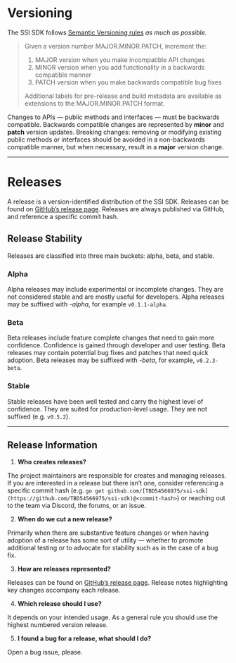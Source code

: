 # Versioning

The SSI SDK follows [Semantic Versioning rules](https://semver.org/) *as much as possible.*

> Given a version number MAJOR.MINOR.PATCH, increment the:
> 
> 1. MAJOR version when you make incompatible API changes
> 2. MINOR version when you add functionality in a backwards compatible manner
> 3. PATCH version when you make backwards compatible bug fixes
> 
> Additional labels for pre-release and build metadata are available as extensions to the MAJOR.MINOR.PATCH format.


Changes to APIs — public methods and interfaces — must be backwards compatible. Backwards compatible changes are represented by **minor** and **patch** version updates. Breaking changes: removing or modifying existing public methods or interfaces should be avoided in a non-backwards compatible manner, but when necessary, result in a **major** version change.

---

# Releases

A release is a version-identified distribution of the SSI SDK. Releases can be found on [GitHub’s release page](https://github.com/TBD54566975/ssi-sdk/releases). Releases are always published via GitHub, and reference a specific commit hash.

## Release Stability

Releases are classified into three main buckets: alpha, beta, and stable. 

### Alpha

Alpha releases may include experimental or incomplete changes. They are not considered stable and are mostly useful for developers. Alpha releases may be suffixed with *-alpha*, for example `v0.1.1-alpha`.

### Beta

Beta releases include feature complete changes that need to gain more confidence. Confidence is gained through developer and user testing. Beta releases may contain potential bug fixes and patches that need quick adoption. Beta releases may be suffixed with *-beta*, for example, `v0.2.3-beta`.

### Stable

Stable releases have been well tested and carry the highest level of confidence. They are suited for production-level usage. They are not suffixed (e.g. `v0.5.2`).

---

## Release Information

1. **Who creates releases?**

The project maintainers are responsible for creates and managing releases. If you are interested in a release but there isn’t one, consider referencing a specific commit hash (e.g. `go get github.com/[TBD54566975/ssi-sdk](https://github.com/TBD54566975/ssi-sdk)@<commit-hash>`) or reaching out to the team via Discord, the forums, or an issue.

2. **When do we cut a new release?**

Primarily when there are substantive feature changes or when having adoption of a release has some sort of utility — whether to promote additional testing or to advocate for stability such as in the case of a bug fix.

3. **How are releases represented?**

Releases can be found on [GitHub’s release page](https://github.com/TBD54566975/ssi-sdk/releases). Release notes highlighting key changes accompany each release.

4. **Which release should I use?**

It depends on your intended usage. As a general rule you should use the highest numbered version release.

5. **I found a bug for a release, what should I do?**

Open a bug issue, please.
